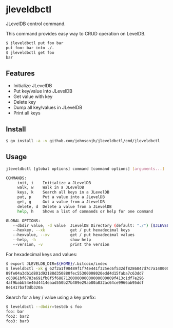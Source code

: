 # jleveldbctl

JLevelDB control command.

This command provides easy way to CRUD operation on LevelDB.

```sh
$ jleveldbctl put foo bar
put foo: bar into ./.
$ jleveldbctl get foo
bar
```

## Features

* Initialize JLevelDB
* Put key/value into JLevelDB
* Get value with key
* Delete key
* Dump all key/values in JLevelDB
* Print all keys

## Install

```sh
$ go install -a -v github.com/johnsonjh/jleveldbctl/cmd/jleveldbctl
```

## Usage

```sh
jleveldbctl [global options] command [command options] [arguments...]

COMMANDS:
     init, i    Initialize a JLevelDB
     walk, w    Walk in a JLevelDB
     keys, k    Search all keys in a JLevelDB
     put, p     Put a value into a JLevelDB
     get, g     Gut a value from a JLevelDB
     delete, d  Delete a value from a JLevelDB
     help, h    Shows a list of commands or help for one command

GLOBAL OPTIONS:
   --dbdir value, -d value  JLevelDB Directory (default: "./") [$JLEVELDB_DIR]
   --hexkey, --xk           get / put hexadecimal keys
   --hexvalue, --xv         get / put hexadecimal values
   --help, -h               show help
   --version, -v            print the version
```

For hexadecimal keys and values:

```sh
$ export JLEVELDB_DIR=${HOME}/.bitcoin/index
$ leveldbctl -xk g 62f2a1f90489f1f74e441f325ec6f532df8286847d7c7a14000000000000000000|xxd -p
89fe04a3db1d801d92188d350880fec55300008020edd4d15faba7c63dd7
c83961bf6783a691fb8f5f6887120000000000000000009f413c1df7e296
4af9babb54e46d4414eaad550b27b409e29ab80a832ac64ce9966ab95ddf
8e1417baf3db320a
```

Search for a key / value using a key prefix:

```sh
$ leveldbctl --dbdir=testdb s foo
foo: bar
foo2: bar2
foo3: bar3
```
